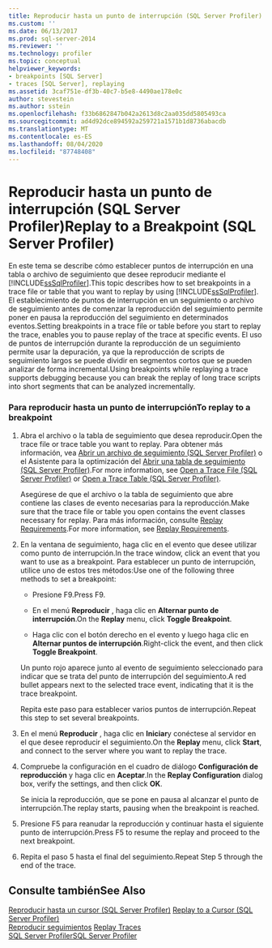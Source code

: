 ```yaml
---
title: Reproducir hasta un punto de interrupción (SQL Server Profiler) | Microsoft Docs
ms.custom: ''
ms.date: 06/13/2017
ms.prod: sql-server-2014
ms.reviewer: ''
ms.technology: profiler
ms.topic: conceptual
helpviewer_keywords:
- breakpoints [SQL Server]
- traces [SQL Server], replaying
ms.assetid: 3caf751e-df3b-40c7-b5e8-4490ae178e0c
author: stevestein
ms.author: sstein
ms.openlocfilehash: f33b6862847b042a2613d8c2aa035dd5805493ca
ms.sourcegitcommit: ad4d92dce894592a259721a1571b1d8736abacdb
ms.translationtype: MT
ms.contentlocale: es-ES
ms.lasthandoff: 08/04/2020
ms.locfileid: "87748408"
---
```

# <a name="replay-to-a-breakpoint-sql-server-profiler"></a><span data-ttu-id="13381-102">Reproducir hasta un punto de interrupción (SQL Server Profiler)</span><span class="sxs-lookup"><span data-stu-id="13381-102">Replay to a Breakpoint (SQL Server Profiler)</span></span>
  <span data-ttu-id="13381-103">En este tema se describe cómo establecer puntos de interrupción en una tabla o archivo de seguimiento que desee reproducir mediante el [!INCLUDE[ssSqlProfiler](../../includes/sssqlprofiler-md.md)].</span><span class="sxs-lookup"><span data-stu-id="13381-103">This topic describes how to set breakpoints in a trace file or table that you want to replay by using [!INCLUDE[ssSqlProfiler](../../includes/sssqlprofiler-md.md)].</span></span> <span data-ttu-id="13381-104">El establecimiento de puntos de interrupción en un seguimiento o archivo de seguimiento antes de comenzar la reproducción del seguimiento permite poner en pausa la reproducción del seguimiento en determinados eventos.</span><span class="sxs-lookup"><span data-stu-id="13381-104">Setting breakpoints in a trace file or table before you start to replay the trace, enables you to pause replay of the trace at specific events.</span></span> <span data-ttu-id="13381-105">El uso de puntos de interrupción durante la reproducción de un seguimiento permite usar la depuración, ya que la reproducción de scripts de seguimiento largos se puede dividir en segmentos cortos que se pueden analizar de forma incremental.</span><span class="sxs-lookup"><span data-stu-id="13381-105">Using breakpoints while replaying a trace supports debugging because you can break the replay of long trace scripts into short segments that can be analyzed incrementally.</span></span>  
  
### <a name="to-replay-to-a-breakpoint"></a><span data-ttu-id="13381-106">Para reproducir hasta un punto de interrupción</span><span class="sxs-lookup"><span data-stu-id="13381-106">To replay to a breakpoint</span></span>  
  
1.  <span data-ttu-id="13381-107">Abra el archivo o la tabla de seguimiento que desea reproducir.</span><span class="sxs-lookup"><span data-stu-id="13381-107">Open the trace file or trace table you want to replay.</span></span> <span data-ttu-id="13381-108">Para obtener más información, vea [Abrir un archivo de seguimiento &#40;SQL Server Profiler&#41;](open-a-trace-file-sql-server-profiler.md) o el Asistente para la optimización del [Abrir una tabla de seguimiento &#40;SQL Server Profiler&#41;](open-a-trace-table-sql-server-profiler.md).</span><span class="sxs-lookup"><span data-stu-id="13381-108">For more information, see [Open a Trace File &#40;SQL Server Profiler&#41;](open-a-trace-file-sql-server-profiler.md) or [Open a Trace Table &#40;SQL Server Profiler&#41;](open-a-trace-table-sql-server-profiler.md).</span></span>  
  
     <span data-ttu-id="13381-109">Asegúrese de que el archivo o la tabla de seguimiento que abre contiene las clases de evento necesarias para la reproducción.</span><span class="sxs-lookup"><span data-stu-id="13381-109">Make sure that the trace file or table you open contains the event classes necessary for replay.</span></span> <span data-ttu-id="13381-110">Para más información, consulte [Replay Requirements](replay-requirements.md).</span><span class="sxs-lookup"><span data-stu-id="13381-110">For more information, see [Replay Requirements](replay-requirements.md).</span></span>  
  
2.  <span data-ttu-id="13381-111">En la ventana de seguimiento, haga clic en el evento que desee utilizar como punto de interrupción.</span><span class="sxs-lookup"><span data-stu-id="13381-111">In the trace window, click an event that you want to use as a breakpoint.</span></span> <span data-ttu-id="13381-112">Para establecer un punto de interrupción, utilice uno de estos tres métodos:</span><span class="sxs-lookup"><span data-stu-id="13381-112">Use one of the following three methods to set a breakpoint:</span></span>  
  
    -   <span data-ttu-id="13381-113">Presione F9.</span><span class="sxs-lookup"><span data-stu-id="13381-113">Press F9.</span></span>  
  
    -   <span data-ttu-id="13381-114">En el menú **Reproducir** , haga clic en **Alternar punto de interrupción**.</span><span class="sxs-lookup"><span data-stu-id="13381-114">On the **Replay** menu, click **Toggle Breakpoint**.</span></span>  
  
    -   <span data-ttu-id="13381-115">Haga clic con el botón derecho en el evento y luego haga clic en **Alternar puntos de interrupción**.</span><span class="sxs-lookup"><span data-stu-id="13381-115">Right-click the event, and then click **Toggle Breakpoint**.</span></span>  
  
     <span data-ttu-id="13381-116">Un punto rojo aparece junto al evento de seguimiento seleccionado para indicar que se trata del punto de interrupción del seguimiento.</span><span class="sxs-lookup"><span data-stu-id="13381-116">A red bullet appears next to the selected trace event, indicating that it is the trace breakpoint.</span></span>  
  
     <span data-ttu-id="13381-117">Repita este paso para establecer varios puntos de interrupción.</span><span class="sxs-lookup"><span data-stu-id="13381-117">Repeat this step to set several breakpoints.</span></span>  
  
3.  <span data-ttu-id="13381-118">En el menú **Reproducir** , haga clic en **Iniciar**y conéctese al servidor en el que desee reproducir el seguimiento.</span><span class="sxs-lookup"><span data-stu-id="13381-118">On the **Replay** menu, click **Start**, and connect to the server where you want to replay the trace.</span></span>  
  
4.  <span data-ttu-id="13381-119">Compruebe la configuración en el cuadro de diálogo **Configuración de reproducción** y haga clic en **Aceptar**.</span><span class="sxs-lookup"><span data-stu-id="13381-119">In the **Replay Configuration** dialog box, verify the settings, and then click **OK**.</span></span>  
  
     <span data-ttu-id="13381-120">Se inicia la reproducción, que se pone en pausa al alcanzar el punto de interrupción.</span><span class="sxs-lookup"><span data-stu-id="13381-120">The replay starts, pausing when the breakpoint is reached.</span></span>  
  
5.  <span data-ttu-id="13381-121">Presione F5 para reanudar la reproducción y continuar hasta el siguiente punto de interrupción.</span><span class="sxs-lookup"><span data-stu-id="13381-121">Press F5 to resume the replay and proceed to the next breakpoint.</span></span>  
  
6.  <span data-ttu-id="13381-122">Repita el paso 5 hasta el final del seguimiento.</span><span class="sxs-lookup"><span data-stu-id="13381-122">Repeat Step 5 through the end of the trace.</span></span>  
  
## <a name="see-also"></a><span data-ttu-id="13381-123">Consulte también</span><span class="sxs-lookup"><span data-stu-id="13381-123">See Also</span></span>  
 <span data-ttu-id="13381-124">[Reproducir hasta un cursor &#40;SQL Server Profiler&#41;](replay-to-a-cursor-sql-server-profiler.md) </span><span class="sxs-lookup"><span data-stu-id="13381-124">[Replay to a Cursor &#40;SQL Server Profiler&#41;](replay-to-a-cursor-sql-server-profiler.md) </span></span>  
 <span data-ttu-id="13381-125">[Reproducir seguimientos](replay-traces.md) </span><span class="sxs-lookup"><span data-stu-id="13381-125">[Replay Traces](replay-traces.md) </span></span>  
 [<span data-ttu-id="13381-126">SQL Server Profiler</span><span class="sxs-lookup"><span data-stu-id="13381-126">SQL Server Profiler</span></span>](sql-server-profiler.md)  
  
  
